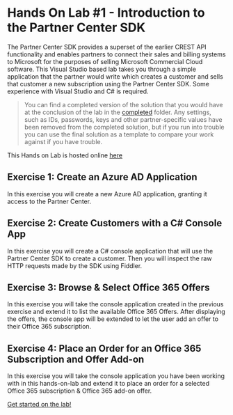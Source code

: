 # Hands On Lab #1 - Introduction to the Partner Center SDK

The Partner Center SDK provides a superset of the earlier CREST API functionality and enables partners to connect their sales and billing systems to Microsoft for the purposes of selling Microsoft Commercial Cloud software. This Visual Studio based lab takes you through a simple application that the partner would write which creates a customer and sells that customer a new subscription using the Partner Center SDK. Some experience with Visual Studio and C# is required.

> You can find a completed version of the solution that you would have at the conclusion of the lab in the [completed](completed) folder. Any settings, such as IDs, passwords, keys and other partner-specific values have been removed from the completed solution, but if you run into trouble you can use the final solution as a template to compare your work against if you have trouble.

This Hands on Lab is hosted online [here](http://aka.ms/pcsdkhol) 

## Exercise 1: Create an Azure AD Application

In this exercise you will create a new Azure AD application, granting it access to the Partner Center.

## Exercise 2: Create Customers with a C# Console App

In this exercise you will create a C# console application that will use the Partner Center SDK to create a customer. Then you will inspect the raw HTTP requests made by the SDK using Fiddler.

## Exercise 3: Browse & Select Office 365 Offers

In this exercise you will take the console application created in the previous exercise and extend it to list the available Office 365 Offers. After displaying the offers, the console app will be extended to let the user add an offer to their Office 365 subscription.

## Exercise 4: Place an Order for an Office 365 Subscription and Offer Add-on

In this exercise you will take the console application you have been working with in this hands-on-lab and extend it to place an order for a selected Office 365 subscription & Office 365 add-on offer.

[Get started on the lab!](lab.md)
